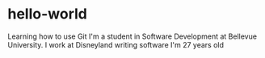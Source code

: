 # hello-world
Learning how to use Git
I'm a student in Software Development at Bellevue University.
I work at Disneyland writing software
I'm 27 years old
